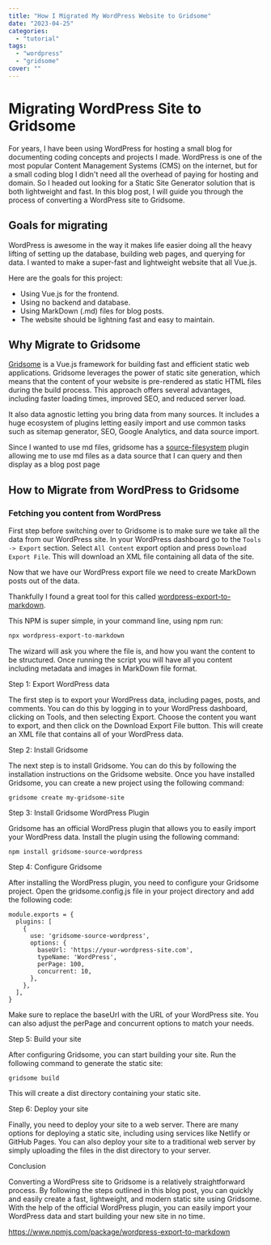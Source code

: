 ```yaml
---
title: "How I Migrated My WordPress Website to Gridsome"
date: "2023-04-25"
categories:
  - "tutorial"
tags: 
  - "wordpress"
  - "gridsome"
cover: ""
---
```


# Migrating WordPress Site to Gridsome

For years, I have been using WordPress for hosting a small blog for documenting coding concepts and projects I made.
WordPress is one of the most popular Content Management Systems (CMS) on the internet, but for a small coding blog I didn't
need all the overhead of paying for hosting and domain. So I headed out looking for a Static Site Generator solution that 
is both lightweight and fast. In this blog post, I will guide you through the process of converting a WordPress site to Gridsome.

## Goals for migrating

WordPress is awesome in the way it makes life easier doing all the heavy lifting of setting up the database, building web pages, and querying for data.
I wanted to make a super-fast and lightweight website that all  Vue.js.

Here are the goals for this project:

* Using Vue.js for the frontend.
* Using no backend and database.
* Using MarkDown (.md) files for blog posts.
* The website should be lightning fast and easy to maintain.


## Why Migrate to Gridsome

[Gridsome](https://gridsome.org/) is a Vue.js framework for building fast and efficient static web applications. Gridsome leverages the power of static site generation, which means that the content of your website is pre-rendered as 
static HTML files during the build process. This approach offers several advantages, including faster loading times, 
improved SEO, and reduced server load.

It also data agnostic letting you bring data from many sources. It includes a huge ecosystem of plugins letting easily import
and use common tasks such as sitemap generator, SEO, Google Analytics, and data source import.

Since I wanted to use md files, gridsome has a [source-filesystem](https://gridsome.org/plugins/@gridsome/source-filesystem) plugin allowing me to use
md files as a data source that I can query and then display as a blog post page

## How to Migrate from WordPress to Gridsome

### Fetching you content from WordPress

First step before switching over to Gridsome is to make sure we take all the data from our WordPress site.
In your WordPress dashboard go to the `Tools -> Export` section. Select `All Content` export option and press `Download Export File`.
This will download an XML file containing all data of the site.

Now that we have our WordPress export file we need to create MarkDown posts out of the data.

Thankfully I found a great tool for this called [wordpress-export-to-markdown](https://www.npmjs.com/package/wordpress-export-to-markdown).

This NPM is super simple, in your command line, using npm run:

```bash
npx wordpress-export-to-markdown
```

The wizard will ask you where the file is, and how you want the content to be structured. Once running the script you will
have all you content including metadata and images in MarkDown file format.

Step 1: Export WordPress data

The first step is to export your WordPress data, including pages, posts, and comments. You can do this by logging in to your WordPress dashboard, clicking on Tools, and then selecting Export. Choose the content you want to export, and then click on the Download Export File button. This will create an XML file that contains all of your WordPress data.

Step 2: Install Gridsome

The next step is to install Gridsome. You can do this by following the installation instructions on the Gridsome website. Once you have installed Gridsome, you can create a new project using the following command:

```
gridsome create my-gridsome-site
```
Step 3: Install Gridsome WordPress Plugin

Gridsome has an official WordPress plugin that allows you to easily import your WordPress data. Install the plugin using the following command:

```
npm install gridsome-source-wordpress
```

Step 4: Configure Gridsome

After installing the WordPress plugin, you need to configure your Gridsome project. Open the gridsome.config.js file in your project directory and add the following code:

```
module.exports = {
  plugins: [
    {
      use: 'gridsome-source-wordpress',
      options: {
        baseUrl: 'https://your-wordpress-site.com',
        typeName: 'WordPress',
        perPage: 100,
        concurrent: 10,
      },
    },
  ],
}
```
Make sure to replace the baseUrl with the URL of your WordPress site. You can also adjust the perPage and concurrent options to match your needs.

Step 5: Build your site

After configuring Gridsome, you can start building your site. Run the following command to generate the static site:

```
gridsome build
```

This will create a dist directory containing your static site.

Step 6: Deploy your site

Finally, you need to deploy your site to a web server. There are many options for deploying a static site, including using services like Netlify or GitHub Pages. You can also deploy your site to a traditional web server by simply uploading the files in the dist directory to your server.

Conclusion

Converting a WordPress site to Gridsome is a relatively straightforward process. By following the steps outlined in this blog post, you can quickly and easily create a fast, lightweight, and modern static site using Gridsome. With the help of the official WordPress plugin, you can easily import your WordPress data and start building your new site in no time.

https://www.npmjs.com/package/wordpress-export-to-markdown